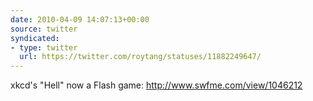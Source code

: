 ```yaml
---
date: 2010-04-09 14:07:13+00:00
source: twitter
syndicated:
- type: twitter
  url: https://twitter.com/roytang/statuses/11882249647/
---
```


xkcd's "Hell" now a Flash game: http://www.swfme.com/view/1046212
